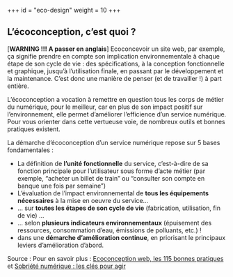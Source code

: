+++
id = "eco-design"
weight = 10
+++

## L’écoconception, c’est quoi ?

[**WARNING !!! A passer en anglais**] Ecoconcevoir un site web, par exemple, ça signifie prendre en compte son
implication environnementale à chaque étape de son cycle de vie : des spécifications, à la conception fonctionnelle et
graphique, jusqu’à l’utilisation finale, en passant par le développement et la maintenance. C’est donc une manière de
penser (et de travailler !) à part entière.

L’écoconception a vocation à remettre en question tous les corps de métier du numérique, pour le meilleur, car en plus
de son impact positif sur l’environnement, elle permet d’améliorer l’efficience d’un service numérique. Pour vous
orienter dans cette vertueuse voie, de nombreux outils et bonnes pratiques existent.

La démarche d’écoconception d’un service numérique repose sur 5 bases fondamentales :

- La définition de **l’unité fonctionnelle** du service, c’est-à-dire de sa fonction principale pour l’utilisateur sous
  forme d’acte métier (par exemple, “acheter un billet de train” ou “consulter son compte en banque une fois par
  semaine”)
- L’évaluation de l’impact environnemental de **tous les équipements nécessaires** à la mise en oeuvre du service…
- … sur **toutes les étapes de son cycle de vie** (fabrication, utilisation, fin de vie) …
- … selon **plusieurs indicateurs environnementaux** (épuisement des ressources, consommation d’eau, émissions de
  polluants, etc.) !
- dans une **démarche d’amélioration continue**, en priorisant le principaux leviers d’amélioration d’abord.

Source : Pour en savoir plus : [Ecoconception web, les 115 bonnes pratiques](https://ecoconceptionweb.com/) et
[Sobriété numérique : les clés pour agir](https://www.greenit.fr/2019/09/10/sobriete-numerique-les-cles-pour-agir/)
